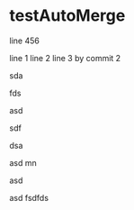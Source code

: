 # testAutoMerge


line
456

line 1
line 2
line 3 by commit 2

sda

fds


asd

sdf

dsa

asd
mn

asd


asd
fsdfds
